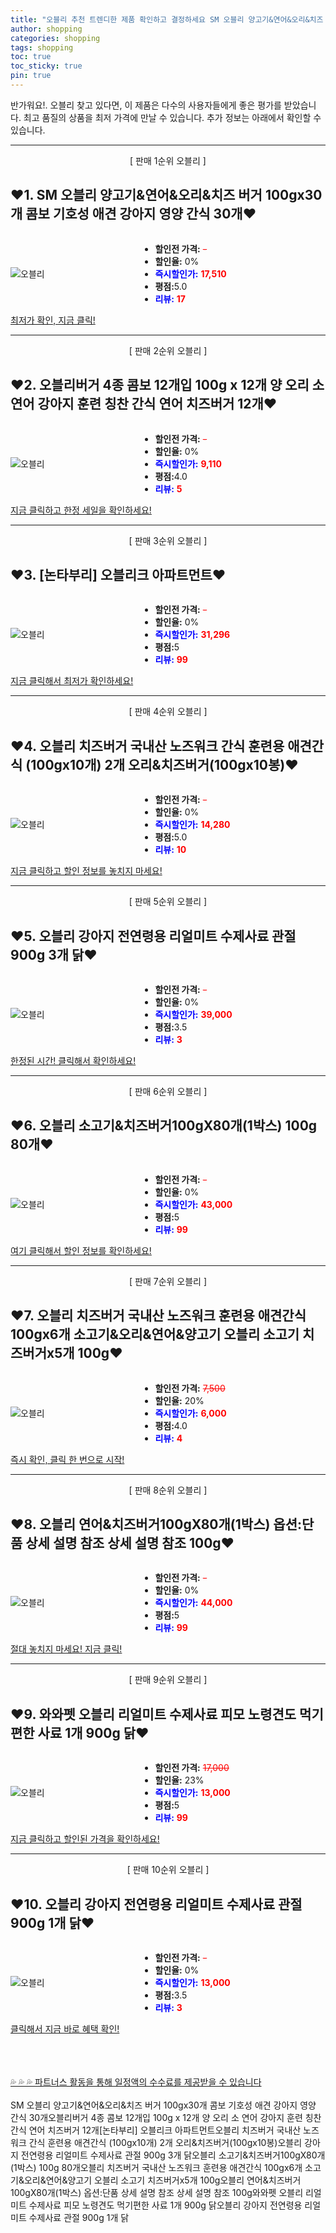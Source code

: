 ```yaml
---
title: "오블리 추천 트렌디한 제품 확인하고 결정하세요 SM 오블리 양고기&연어&오리&치즈 버거 100gx30개"
author: shopping
categories: shopping
tags: shopping
toc: true
toc_sticky: true
pin: true
---
```

반가워요!. 오블리 찾고 있다면, 이 제품은 다수의 사용자들에게 좋은 평가를 받았습니다. 최고 품질의 상품을 최저 가격에 만날 수 있습니다. 추가 정보는 아래에서 확인할 수 있습니다.

---
<p class="toplist" style="margin: 0 auto; display: block; width: fit-content;">[ 판매 1순위 오블리 ]</p>

<h2><strong>❤️1. SM 오블리 양고기&연어&오리&치즈 버거 100gx30개 콤보 기호성 애견 강아지 영양 간식 30개❤️</strong></h2>

<div style="display: flex; align-items: center;">
    <div style="flex: 0.4;">
        <img src="https://thumbnail8.coupangcdn.com/thumbnails/remote/230x230ex/image/vendor_inventory/e765/358379b727ddadf57a1af8b32afce24cff4a13d97adc2d364ce7fdb7f644.jpg" alt="오블리" style="max-width: 100%;">
    </div>
    <div style="flex: 0.6; margin-left: 10px;">
        <ul>
            <li><strong>할인전 가격:</strong> <del style="color: red;">-</del></li>
            <li><strong>할인율:</strong> 0%</li>
            <li><span style='color:blue'><strong>즉시할인가:</strong></span> <span style='color:red'><strong>17,510</strong></span></li>
            <li><strong>평점:</strong>5.0</li>
            <li><span style='color:blue'><strong>리뷰:</strong></span> <span style='color:red'><strong>17</strong></span></li>
        </ul>
    </div>
</div>
<div class="center">
    <a href="https://selin100587001.github.io?lptag=AF9450613&subid=githubio&pageKey=6054699454&traceid=V0-153&itemId=11109439848&vendorItemId=86494921533" class="myButton">
        최저가 확인, 지금 클릭!
    </a>
</div>


---
<p class="toplist" style="margin: 0 auto; display: block; width: fit-content;">[ 판매 2순위 오블리 ]</p>

<h2><strong>❤️2. 오블리버거 4종 콤보 12개입 100g x 12개 양 오리 소 연어 강아지 훈련 칭찬 간식 연어 치즈버거 12개❤️</strong></h2>

<div style="display: flex; align-items: center;">
    <div style="flex: 0.4;">
        <img src="https://thumbnail8.coupangcdn.com/thumbnails/remote/230x230ex/image/vendor_inventory/e765/358379b727ddadf57a1af8b32afce24cff4a13d97adc2d364ce7fdb7f644.jpg" alt="오블리" style="max-width: 100%;">
    </div>
    <div style="flex: 0.6; margin-left: 10px;">
        <ul>
            <li><strong>할인전 가격:</strong> <del style="color: red;">-</del></li>
            <li><strong>할인율:</strong> 0%</li>
            <li><span style='color:blue'><strong>즉시할인가:</strong></span> <span style='color:red'><strong>9,110</strong></span></li>
            <li><strong>평점:</strong>4.0</li>
            <li><span style='color:blue'><strong>리뷰:</strong></span> <span style='color:red'><strong>5</strong></span></li>
        </ul>
    </div>
</div>
<div class="center">
    <a href="https://selin100587001.github.io?lptag=AF9450613&subid=githubio&pageKey=7373053018&traceid=V0-153&itemId=19023845588&vendorItemId=86495003157" class="myButton">
        지금 클릭하고 한정 세일을 확인하세요!
    </a>
</div>


---
<p class="toplist" style="margin: 0 auto; display: block; width: fit-content;">[ 판매 3순위 오블리 ]</p>

<h2><strong>❤️3. [논타부리] 오블리크 아파트먼트❤️</strong></h2>

<div style="display: flex; align-items: center;">
    <div style="flex: 0.4;">
        <img src="https://thumbnail7.coupangcdn.com/thumbnails/remote/230x230ex/image/travel_reactor/travelConnect/hotel/C00924717/cf9a0d79-24c3-4b8d-95ed-cc3a6bc08a50.jpg" alt="오블리" style="max-width: 100%;">
    </div>
    <div style="flex: 0.6; margin-left: 10px;">
        <ul>
            <li><strong>할인전 가격:</strong> <del style="color: red;">-</del></li>
            <li><strong>할인율:</strong> 0%</li>
            <li><span style='color:blue'><strong>즉시할인가:</strong></span> <span style='color:red'><strong>31,296</strong></span></li>
            <li><strong>평점:</strong>5</li>
            <li><span style='color:blue'><strong>리뷰:</strong></span> <span style='color:red'><strong>99</strong></span></li>
        </ul>
    </div>
</div>
<div class="center">
    <a href="https://link.coupang.com/re/AFFTDP?lptag=AF9450613&subid=githubio&pageKey=10000002128670&traceid=V0-153&itemId=None&vendorItemId=None" class="myButton">
        지금 클릭해서 최저가 확인하세요!
    </a>
</div>


---
<p class="toplist" style="margin: 0 auto; display: block; width: fit-content;">[ 판매 4순위 오블리 ]</p>

<h2><strong>❤️4. 오블리 치즈버거 국내산 노즈워크 간식 훈련용 애견간식 (100gx10개) 2개 오리&치즈버거(100gx10봉)❤️</strong></h2>

<div style="display: flex; align-items: center;">
    <div style="flex: 0.4;">
        <img src="https://thumbnail8.coupangcdn.com/thumbnails/remote/230x230ex/image/vendor_inventory/75c3/9eb17900ab5d74a8787e0d766a09ba0d6310b9fe7b74fe3605c21001230c.JPG" alt="오블리" style="max-width: 100%;">
    </div>
    <div style="flex: 0.6; margin-left: 10px;">
        <ul>
            <li><strong>할인전 가격:</strong> <del style="color: red;">-</del></li>
            <li><strong>할인율:</strong> 0%</li>
            <li><span style='color:blue'><strong>즉시할인가:</strong></span> <span style='color:red'><strong>14,280</strong></span></li>
            <li><strong>평점:</strong>5.0</li>
            <li><span style='color:blue'><strong>리뷰:</strong></span> <span style='color:red'><strong>10</strong></span></li>
        </ul>
    </div>
</div>
<div class="center">
    <a href="https://selin100587001.github.io?lptag=AF9450613&subid=githubio&pageKey=6853127624&traceid=V0-153&itemId=16334464600&vendorItemId=85667472257" class="myButton">
        지금 클릭하고 할인 정보를 놓치지 마세요!
    </a>
</div>


---
<p class="toplist" style="margin: 0 auto; display: block; width: fit-content;">[ 판매 5순위 오블리 ]</p>

<h2><strong>❤️5. 오블리 강아지 전연령용 리얼미트 수제사료 관절 900g 3개 닭❤️</strong></h2>

<div style="display: flex; align-items: center;">
    <div style="flex: 0.4;">
        <img src="https://thumbnail7.coupangcdn.com/thumbnails/remote/230x230ex/image/retail/images/ef2b0826-a2c2-4111-b3d9-af1103145ec3818147594439399872.png" alt="오블리" style="max-width: 100%;">
    </div>
    <div style="flex: 0.6; margin-left: 10px;">
        <ul>
            <li><strong>할인전 가격:</strong> <del style="color: red;">-</del></li>
            <li><strong>할인율:</strong> 0%</li>
            <li><span style='color:blue'><strong>즉시할인가:</strong></span> <span style='color:red'><strong>39,000</strong></span></li>
            <li><strong>평점:</strong>3.5</li>
            <li><span style='color:blue'><strong>리뷰:</strong></span> <span style='color:red'><strong>3</strong></span></li>
        </ul>
    </div>
</div>
<div class="center">
    <a href="https://selin100587001.github.io?lptag=AF9450613&subid=githubio&pageKey=7983996756&traceid=V0-153&itemId=22168023506&vendorItemId=89214471481" class="myButton">
        한정된 시간! 클릭해서 확인하세요!
    </a>
</div>


---
<p class="toplist" style="margin: 0 auto; display: block; width: fit-content;">[ 판매 6순위 오블리 ]</p>

<h2><strong>❤️6. 오블리 소고기&치즈버거100gX80개(1박스) 100g 80개❤️</strong></h2>

<div style="display: flex; align-items: center;">
    <div style="flex: 0.4;">
        <img src="https://thumbnail10.coupangcdn.com/thumbnails/remote/230x230ex/image/vendor_inventory/c109/b5bdbee2ed405d66d63fa8f424c1a710ff6b657489d56a87e5071bb365c7.jpg" alt="오블리" style="max-width: 100%;">
    </div>
    <div style="flex: 0.6; margin-left: 10px;">
        <ul>
            <li><strong>할인전 가격:</strong> <del style="color: red;">-</del></li>
            <li><strong>할인율:</strong> 0%</li>
            <li><span style='color:blue'><strong>즉시할인가:</strong></span> <span style='color:red'><strong>43,000</strong></span></li>
            <li><strong>평점:</strong>5</li>
            <li><span style='color:blue'><strong>리뷰:</strong></span> <span style='color:red'><strong>99</strong></span></li>
        </ul>
    </div>
</div>
<div class="center">
    <a href="https://selin100587001.github.io?lptag=AF9450613&subid=githubio&pageKey=7562058588&traceid=V0-153&itemId=19924931920&vendorItemId=87439924155" class="myButton">
        여기 클릭해서 할인 정보를 확인하세요!
    </a>
</div>


---
<p class="toplist" style="margin: 0 auto; display: block; width: fit-content;">[ 판매 7순위 오블리 ]</p>

<h2><strong>❤️7. 오블리 치즈버거 국내산 노즈워크 훈련용 애견간식 100gx6개 소고기&오리&연어&양고기 오블리 소고기 치즈버거x5개 100g❤️</strong></h2>

<div style="display: flex; align-items: center;">
    <div style="flex: 0.4;">
        <img src="https://thumbnail10.coupangcdn.com/thumbnails/remote/230x230ex/image/vendor_inventory/2466/bd4895661a525aae7690632e8eef86068f078980bcc81e866f6dcb022b9c.JPG" alt="오블리" style="max-width: 100%;">
    </div>
    <div style="flex: 0.6; margin-left: 10px;">
        <ul>
            <li><strong>할인전 가격:</strong> <del style="color: red;">7,500</del></li>
            <li><strong>할인율:</strong> 20%</li>
            <li><span style='color:blue'><strong>즉시할인가:</strong></span> <span style='color:red'><strong>6,000</strong></span></li>
            <li><strong>평점:</strong>4.0</li>
            <li><span style='color:blue'><strong>리뷰:</strong></span> <span style='color:red'><strong>4</strong></span></li>
        </ul>
    </div>
</div>
<div class="center">
    <a href="https://selin100587001.github.io?lptag=AF9450613&subid=githubio&pageKey=7271960600&traceid=V0-153&itemId=18547647269&vendorItemId=85678870381" class="myButton">
        즉시 확인, 클릭 한 번으로 시작!
    </a>
</div>


---
<p class="toplist" style="margin: 0 auto; display: block; width: fit-content;">[ 판매 8순위 오블리 ]</p>

<h2><strong>❤️8. 오블리 연어&치즈버거100gX80개(1박스) 옵션:단품 상세 설명 참조 상세 설명 참조 100g❤️</strong></h2>

<div style="display: flex; align-items: center;">
    <div style="flex: 0.4;">
        <img src="https://thumbnail9.coupangcdn.com/thumbnails/remote/230x230ex/image/vendor_inventory/d385/af606e2b2659af620f8923d95f52c99aac334e64501a1ec884c6e0fd6cac.jpg" alt="오블리" style="max-width: 100%;">
    </div>
    <div style="flex: 0.6; margin-left: 10px;">
        <ul>
            <li><strong>할인전 가격:</strong> <del style="color: red;">-</del></li>
            <li><strong>할인율:</strong> 0%</li>
            <li><span style='color:blue'><strong>즉시할인가:</strong></span> <span style='color:red'><strong>44,000</strong></span></li>
            <li><strong>평점:</strong>5</li>
            <li><span style='color:blue'><strong>리뷰:</strong></span> <span style='color:red'><strong>99</strong></span></li>
        </ul>
    </div>
</div>
<div class="center">
    <a href="https://selin100587001.github.io?lptag=AF9450613&subid=githubio&pageKey=7562056586&traceid=V0-153&itemId=19924922118&vendorItemId=87024577113" class="myButton">
        절대 놓치지 마세요! 지금 클릭!
    </a>
</div>


---
<p class="toplist" style="margin: 0 auto; display: block; width: fit-content;">[ 판매 9순위 오블리 ]</p>

<h2><strong>❤️9. 와와펫 오블리 리얼미트 수제사료 피모 노령견도 먹기편한 사료 1개 900g 닭❤️</strong></h2>

<div style="display: flex; align-items: center;">
    <div style="flex: 0.4;">
        <img src="https://thumbnail10.coupangcdn.com/thumbnails/remote/230x230ex/image/vendor_inventory/bb25/ca8c2eadc65367fe614384ce49d07185aca57dc7b5224f197fc484e21e99.jpg" alt="오블리" style="max-width: 100%;">
    </div>
    <div style="flex: 0.6; margin-left: 10px;">
        <ul>
            <li><strong>할인전 가격:</strong> <del style="color: red;">17,000</del></li>
            <li><strong>할인율:</strong> 23%</li>
            <li><span style='color:blue'><strong>즉시할인가:</strong></span> <span style='color:red'><strong>13,000</strong></span></li>
            <li><strong>평점:</strong>5</li>
            <li><span style='color:blue'><strong>리뷰:</strong></span> <span style='color:red'><strong>99</strong></span></li>
        </ul>
    </div>
</div>
<div class="center">
    <a href="https://selin100587001.github.io?lptag=AF9450613&subid=githubio&pageKey=8003704703&traceid=V0-153&itemId=22298663695&vendorItemId=89344138205" class="myButton">
        지금 클릭하고 할인된 가격을 확인하세요!
    </a>
</div>


---
<p class="toplist" style="margin: 0 auto; display: block; width: fit-content;">[ 판매 10순위 오블리 ]</p>

<h2><strong>❤️10. 오블리 강아지 전연령용 리얼미트 수제사료 관절 900g 1개 닭❤️</strong></h2>

<div style="display: flex; align-items: center;">
    <div style="flex: 0.4;">
        <img src="https://thumbnail8.coupangcdn.com/thumbnails/remote/230x230ex/image/retail/images/2024/03/25/12/3/d3238c63-3c3c-40d8-b997-eca6f5d8028c.jpg" alt="오블리" style="max-width: 100%;">
    </div>
    <div style="flex: 0.6; margin-left: 10px;">
        <ul>
            <li><strong>할인전 가격:</strong> <del style="color: red;">-</del></li>
            <li><strong>할인율:</strong> 0%</li>
            <li><span style='color:blue'><strong>즉시할인가:</strong></span> <span style='color:red'><strong>13,000</strong></span></li>
            <li><strong>평점:</strong>3.5</li>
            <li><span style='color:blue'><strong>리뷰:</strong></span> <span style='color:red'><strong>3</strong></span></li>
        </ul>
    </div>
</div>
<div class="center">
    <a href="https://selin100587001.github.io?lptag=AF9450613&subid=githubio&pageKey=7983996756&traceid=V0-153&itemId=22168006509&vendorItemId=89214454450" class="myButton">
        클릭해서 지금 바로 혜택 확인!
    </a>
</div>

<br><br><br>[💦 💦 💦 파트너스 활동을 통해 일정액의 수수료를 제공받을 수 있습니다](https://link.coupang.com/a/bcpT2c)<br><br>SM 오블리 양고기&연어&오리&치즈 버거 100gx30개 콤보 기호성 애견 강아지 영양 간식 30개오블리버거 4종 콤보 12개입 100g x 12개 양 오리 소 연어 강아지 훈련 칭찬 간식 연어 치즈버거 12개[논타부리] 오블리크 아파트먼트오블리 치즈버거 국내산 노즈워크 간식 훈련용 애견간식 (100gx10개) 2개 오리&치즈버거(100gx10봉)오블리 강아지 전연령용 리얼미트 수제사료 관절 900g 3개 닭오블리 소고기&치즈버거100gX80개(1박스) 100g 80개오블리 치즈버거 국내산 노즈워크 훈련용 애견간식 100gx6개 소고기&오리&연어&양고기 오블리 소고기 치즈버거x5개 100g오블리 연어&치즈버거100gX80개(1박스) 옵션:단품 상세 설명 참조 상세 설명 참조 100g와와펫 오블리 리얼미트 수제사료 피모 노령견도 먹기편한 사료 1개 900g 닭오블리 강아지 전연령용 리얼미트 수제사료 관절 900g 1개 닭